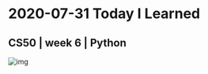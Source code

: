 # 2020-07-31 Today I Learned

## CS50 | week 6 | Python

![img](https://www.notion.so/image/https%3A%2F%2Fs3-us-west-2.amazonaws.com%2Fsecure.notion-static.com%2F1e919d4d-857d-4d95-9d7b-76cf00ee36b3%2FUntitled.png?table=block&id=f37430f7-b41b-4c42-8149-d72ee00ae075&width=2350&cache=v2)
